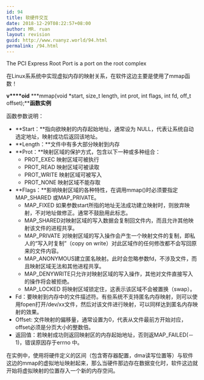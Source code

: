 ```yaml
---
id: 94
title: 软硬件交互
date: 2018-12-29T08:22:57+08:00
author: MR. ruan
layout: revision
guid: http://www.ruanyz.world/94.html
permalink: /94.html
---
```

The PCI Express Root Port is a port on the root complex  


在Linux系系统中实现虚拟内存的映射关系，在软件这边主要是使用了mmap函数！

**v****oid** **\*mmap(void \*start, size\_t length, int prot, int flags, int fd, off\_t offset);****函数实例**

函数参数说明：

  * **Start：**指向欲映射的内存起始地址，通常设为 NULL，代表让系统自动选定地址，映射成功后返回该地址。
  * **Length：**文件中有多大部分映射到内存
  * **Prot：**映射区域的保护方式，包含以下一种或多种组合：
      * PROT_EXEC 映射区域可被执行
      * PROT_READ 映射区域可被读取
      * PROT_WRITE 映射区域可被写入
      * PROT_NONE 映射区域不能存取
  * **Flags：**影响映射区域的各种特性，在调用mmap()时必须要指定MAP\_SHARED 或MAP\_PRIVATE。
      * MAP_FIXED 如果参数start所指的地址无法成功建立映射时，则放弃映射，不对地址做修正。通常不鼓励用此标志。
      * MAP_SHARED对映射区域的写入数据会复制回文件内，而且允许其他映射该文件的进程共享。
      * MAP_PRIVATE 对映射区域的写入操作会产生一个映射文件的复制，即私人的“写入时复制”（copy on write）对此区域作的任何修改都不会写回原来的文件内容。
      * MAP_ANONYMOUS建立匿名映射。此时会忽略参数fd，不涉及文件，而且映射区域无法和其他进程共享。
      * MAP_DENYWRITE只允许对映射区域的写入操作，其他对文件直接写入的操作将会被拒绝。
      * MAP_LOCKED 将映射区域锁定住，这表示该区域不会被置换（swap）。
  * Fd：要映射到内存中的文件描述符。有些系统不支持匿名内存映射，则可以使用fopen打开/dev/xx文件，然后对该文件进行映射，可以同样达到匿名内存映射的效果。
  * Offset: 文件映射的偏移量，通常设置为0，代表从文件最前方开始对应，offset必须是分页大小的整数倍。
  * 返回值：若映射成功则返回映射区的内存起始地址，否则返MAP_FAILED(－1)，错误原因存于errno 中。



在实例中，使用将硬件定义的区间（包含寄存器配置，dma读写位置等）与软件这边的mmap的虚拟地址映射起来，那么当硬件那边存在数据变化时，软件这边就开始将虚拟映射的位置存入一个新的内存空间。